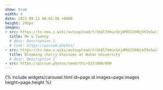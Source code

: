 ```yaml
---
show: true
width: 4
date: 2021-09-12 00:01:00 +0800
height: 295px
images:
- src: https://tc-new.z.wiki/autoupload/f/SkQl7dmucSnjdM43IVHQjk55e5wlIo9B4YKRJxtXdQayl5f0KlZfm6UsKj-HyTuv/20251007/KVAX/810X1080/col1.jpg/webp
  title: Me & Twanny
  # desc: Description 1.
  # link: https://picsum.photos/
- src: https://tc-new.z.wiki/autoupload/f/SkQl7dmucSnjdM43IVHQjk55e5wlIo9B4YKRJxtXdQayl5f0KlZfm6UsKj-HyTuv/20251007/UUVr/1080X1430/col2.jpg/webp
  title: Blooming cherry blossoms at Wuhan University
  # desc: Description 2
- src: https://picsum.photos/seed/third33/800/800
---
```


{% include widgets/carousel.html id=page.id images=page.images height=page.height %}
